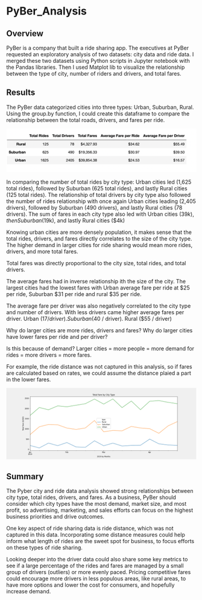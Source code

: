 # PyBer_Analysis
## Overview 
PyBer is a company that built a ride sharing app. The executives at PyBer requested an exploratory analysis of two datasets: city data and ride data. I merged these two datasets using Python scripts in Jupyter notebook with the Pandas libraries. Then I used Matplot lib to visualize the relationship between the type of city, number of riders and drivers, and total fares.  

## Results

The PyBer data categorized cities into three types: Urban, Suburban, Rural. Using the group.by function, I could create this dataframe to compare the relationship between the total roads, drivers, and fares per ride.

![Pyber_Summary_DF](Analysis/Summary_DF.png)

In comparing the number of total rides by city type: Urban cities led (1,625 total rides), followed by Suburban (625 total rides), and lastly Rural cities (125 total rides).
The relationship of total drivers by city type also followed the number of rides relationship with once again Urban cities leading (2,405 drivers), followed by Suburban (490 drivers), and lastly Rural cities (78 drivers). 
The sum of fares in each city type also led with Urban cities ($39k), then Suburban ($19k), and lastly Rural cities ($4k)

Knowing urban cities are more densely population, it makes sense that the total rides, drivers, and fares directly correlates to the size of the city type.  The higher demand in larger cities for ride sharing would mean more rides, drivers, and more total fares.

Total fares was directly proportional to the city size, total rides, and total drivers.

The average fares had in inverse relationship ith the size of the city. The largest cities had the lowest fares with Urban average fare per ride at $25 per ride, Suburban $31 per ride and rural $35 per ride. 

The average fare per driver was also negatively correlated to the city type and number of drivers. With less drivers came higher average fares per driver. Urban ($17 / driver). Suburban ($40 / driver). Rural ($55 / driver)


Why do larger cities are more rides, drivers and fares?
Why do larger cities have lower fares per ride and per driver?

Is this because of demand? Larger cities = more people = more demand for rides = more drivers = more fares. 

For example, the ride distance was not captured in this analysis, so if fares are calculated based on rates, we could assume the distance plaied a part in the lower fares.

![PyBer_Fare_Summary](Analysis/PyBer_fare_summary.png)

## Summary
The Pyber city and ride data analysis showed strong relationships between city type, total rides, drivers, and fares. As a business, PyBer should consider which city types have the most demand, market size, and most profit, so advertising, marketing, and sales efforts can focus on the highest business priorities and drive outcomes. 

One key aspect of ride sharing data is ride distance, which was not captured in this data. Incorporating some distance measures could help inform what length of rides are the sweet spot for business, to focus efforts on these types of ride sharing.

Looking deeper into the driver data could also share some key metrics to see if a large percentage of the rides and fares are managed by a small group of drivers (outliers) or more evenly paced. Pricing competitive fares could encourage more drivers in less populous areas, like rural areas, to have more options and lower the cost for consumers, and hopefully increase demand.

